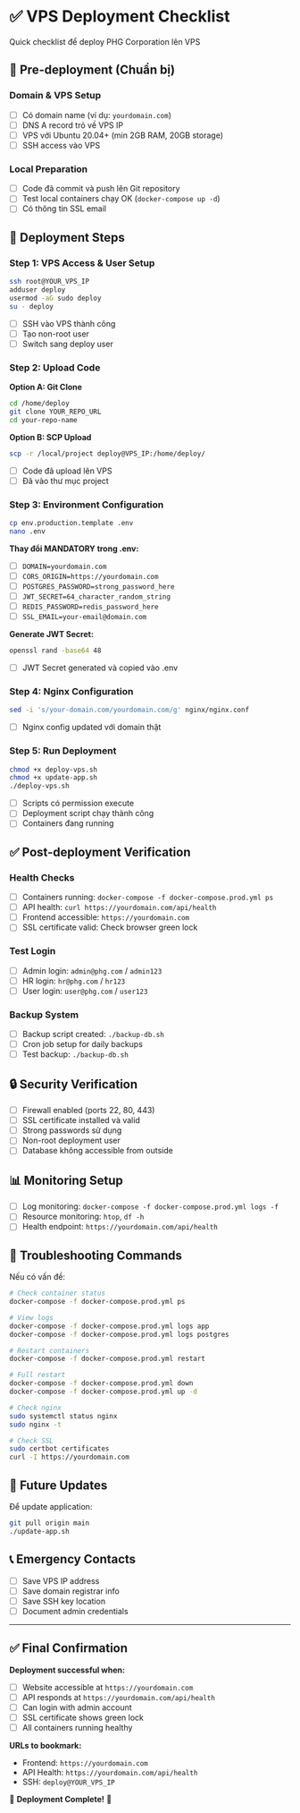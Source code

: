# ✅ VPS Deployment Checklist

Quick checklist để deploy PHG Corporation lên VPS

## 🔧 Pre-deployment (Chuẩn bị)

### Domain & VPS Setup
- [ ] Có domain name (ví dụ: `yourdomain.com`)
- [ ] DNS A record trỏ về VPS IP
- [ ] VPS với Ubuntu 20.04+ (min 2GB RAM, 20GB storage)
- [ ] SSH access vào VPS

### Local Preparation  
- [ ] Code đã commit và push lên Git repository
- [ ] Test local containers chạy OK (`docker-compose up -d`)
- [ ] Có thông tin SSL email

## 🚀 Deployment Steps

### Step 1: VPS Access & User Setup
```bash
ssh root@YOUR_VPS_IP
adduser deploy
usermod -aG sudo deploy  
su - deploy
```
- [ ] SSH vào VPS thành công
- [ ] Tạo non-root user
- [ ] Switch sang deploy user

### Step 2: Upload Code
**Option A: Git Clone**
```bash
cd /home/deploy
git clone YOUR_REPO_URL
cd your-repo-name
```

**Option B: SCP Upload**
```bash
scp -r /local/project deploy@VPS_IP:/home/deploy/
```
- [ ] Code đã upload lên VPS
- [ ] Đã vào thư mục project

### Step 3: Environment Configuration
```bash
cp env.production.template .env
nano .env
```

**Thay đổi MANDATORY trong .env:**
- [ ] `DOMAIN=yourdomain.com`
- [ ] `CORS_ORIGIN=https://yourdomain.com`  
- [ ] `POSTGRES_PASSWORD=strong_password_here`
- [ ] `JWT_SECRET=64_character_random_string`
- [ ] `REDIS_PASSWORD=redis_password_here`
- [ ] `SSL_EMAIL=your-email@domain.com`

**Generate JWT Secret:**
```bash
openssl rand -base64 48
```
- [ ] JWT Secret generated và copied vào .env

### Step 4: Nginx Configuration
```bash
sed -i 's/your-domain.com/yourdomain.com/g' nginx/nginx.conf
```
- [ ] Nginx config updated với domain thật

### Step 5: Run Deployment
```bash
chmod +x deploy-vps.sh
chmod +x update-app.sh
./deploy-vps.sh
```
- [ ] Scripts có permission execute
- [ ] Deployment script chạy thành công
- [ ] Containers đang running

## ✅ Post-deployment Verification

### Health Checks
- [ ] Containers running: `docker-compose -f docker-compose.prod.yml ps`
- [ ] API health: `curl https://yourdomain.com/api/health`
- [ ] Frontend accessible: `https://yourdomain.com`
- [ ] SSL certificate valid: Check browser green lock

### Test Login
- [ ] Admin login: `admin@phg.com` / `admin123`
- [ ] HR login: `hr@phg.com` / `hr123`
- [ ] User login: `user@phg.com` / `user123`

### Backup System
- [ ] Backup script created: `./backup-db.sh`
- [ ] Cron job setup for daily backups
- [ ] Test backup: `./backup-db.sh`

## 🔒 Security Verification

- [ ] Firewall enabled (ports 22, 80, 443)
- [ ] SSL certificate installed và valid
- [ ] Strong passwords sử dụng
- [ ] Non-root deployment user
- [ ] Database không accessible from outside

## 📊 Monitoring Setup

- [ ] Log monitoring: `docker-compose -f docker-compose.prod.yml logs -f`
- [ ] Resource monitoring: `htop`, `df -h`
- [ ] Health endpoint: `https://yourdomain.com/api/health`

## 🚨 Troubleshooting Commands

Nếu có vấn đề:

```bash
# Check container status
docker-compose -f docker-compose.prod.yml ps

# View logs
docker-compose -f docker-compose.prod.yml logs app
docker-compose -f docker-compose.prod.yml logs postgres

# Restart containers
docker-compose -f docker-compose.prod.yml restart

# Full restart
docker-compose -f docker-compose.prod.yml down
docker-compose -f docker-compose.prod.yml up -d

# Check nginx
sudo systemctl status nginx
sudo nginx -t

# Check SSL
sudo certbot certificates
curl -I https://yourdomain.com
```

## 🔄 Future Updates

Để update application:
```bash
git pull origin main
./update-app.sh
```

## 📞 Emergency Contacts

- [ ] Save VPS IP address
- [ ] Save domain registrar info  
- [ ] Save SSH key location
- [ ] Document admin credentials

---

## ✅ Final Confirmation

**Deployment successful when:**
- [ ] Website accessible at `https://yourdomain.com`
- [ ] API responds at `https://yourdomain.com/api/health`
- [ ] Can login with admin account
- [ ] SSL certificate shows green lock
- [ ] All containers running healthy

**URLs to bookmark:**
- Frontend: `https://yourdomain.com`
- API Health: `https://yourdomain.com/api/health`
- SSH: `deploy@YOUR_VPS_IP`

🎉 **Deployment Complete!** 🎉 